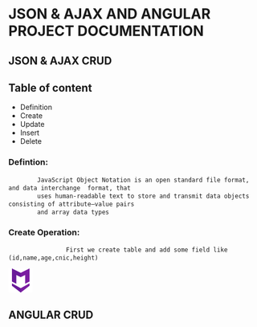 # JSON & AJAX AND ANGULAR PROJECT DOCUMENTATION
## JSON & AJAX CRUD
## Table of content
-    Definition
-    Create 
-    Update
-    Insert
-    Delete
### Defintion:
            JavaScript Object Notation is an open standard file format, and data interchange  format, that
            uses human-readable text to store and transmit data objects consisting of attribute–value pairs
            and array data types

### Create Operation:
                    First we create table and add some field like (id,name,age,cnic,height) 

![alt text](https://github.com/adam-p/markdown-here/raw/master/src/common/images/icon48.png "Logo Title Text 1")










## ANGULAR CRUD



